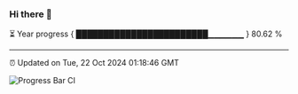 ### Hi there 👋

⏳ Year progress { ████████████████████████▁▁▁▁▁▁ } 80.62 %

---

⏰ Updated on Tue, 22 Oct 2024 01:18:46 GMT

![Progress Bar CI](https://github.com/liununu/liununu/workflows/Progress%20Bar%20CI/badge.svg)
